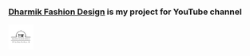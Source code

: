 ### [Dharmik Fashion Design](https://kenilkalathiya.github.io/DharmikFashionDesign/) is my project for YouTube channel
<a href="https://www.youtube.com/c/DharmikFashionDesign"><img src="./png/logo.png" width=50></a>

